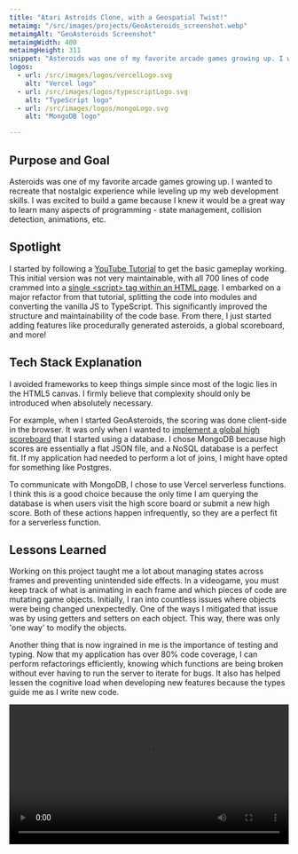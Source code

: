 ```yaml
---
title: "Atari Astroids Clone, with a Geospatial Twist!"
metaimg: "/src/images/projects/GeoAsteroids_screenshot.webp"
metaimgAlt: "GeoAsteroids Screenshot"
metaimgWidth: 400
metaimgHeight: 311
snippet: "Asteroids was one of my favorite arcade games growing up. I wanted to recreate that nostalgic experience while leveling up my web development skills. I was excited to build a game because I knew it would be a great way to learn many aspects of programming - state management, collision detection, animations, etc."
logos:
  - url: /src/images/logos/vercelLogo.svg
    alt: "Vercel logo"
  - url: /src/images/logos/typescriptLogo.svg
    alt: "TypeScript logo"
  - url: /src/images/logos/mongoLogo.svg
    alt: "MongoDB logo"

---
```


## Purpose and Goal

Asteroids was one of my favorite arcade games growing up. I wanted to recreate that nostalgic experience while leveling up my web development skills. I was excited to build a game because I knew it would be a great way to learn many aspects of programming - state management, collision detection, animations, etc.

## Spotlight 

I started by following a [YouTube Tutorial](https://www.youtube.com/watch?v=H9CSWMxJx84&t=2s) to get the basic gameplay working. This initial version was not very maintainable, with all 700 lines of code crammed into a [single &lt;script&gt; tag within an HTML page](https://www.youtube.com/watch?v=H9CSWMxJx84). I embarked on a major refactor from that tutorial, splitting the code into modules and converting the vanilla JS to TypeScript. This significantly improved the structure and maintainability of the code base. From there, I just started adding features like procedurally generated asteroids, a global scoreboard, and more!

## Tech Stack Explanation

I avoided frameworks to keep things simple since most of the logic lies in the HTML5 canvas. I firmly believe that complexity should only be introduced when absolutely necessary.

For example, when I started GeoAsteroids, the scoring was done client-side in the browser. It was only when I wanted to [implement a global high scoreboard](https://github.com/jsolly/GeoAsteroids/issues/161) that I started using a database. I chose MongoDB because high scores are essentially a flat JSON file, and a NoSQL database is a perfect fit. If my application had needed to perform a lot of joins, I might have opted for something like Postgres.

To communicate with MongoDB, I chose to use Vercel serverless functions. I think this is a good choice because the only time I am querying the database is when users visit the high score board or submit a new high score. Both of these actions happen infrequently, so they are a perfect fit for a serverless function.

## Lessons Learned

Working on this project taught me a lot about managing states across frames and preventing unintended side effects. In a videogame, you must keep track of what is animating in each frame and which pieces of code are mutating game objects. Initially, I ran into countless issues where objects were being changed unexpectedly. One of the ways I mitigated that issue was by using getters and setters on each object. This way, there was only 'one way' to modify the objects.

Another thing that is now ingrained in me is the importance of testing and typing. Now that my application has over 80% code coverage, I can perform refactorings efficiently, knowing which functions are being broken without ever having to run the server to iterate for bugs. It also has helped lessen the cognitive load when developing new features because the types guide me as I write new code.

<video controls="" autoplay="" class="full-width-video">
  <source src="/src/videos/GeoAsteroids-playthrough.mp4" type="video/mp4">
</video>

<style>
.full-width-video {
  width: 100%;
}
</style>